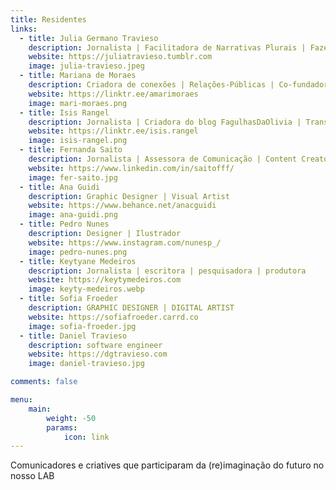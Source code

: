 ```yaml
---
title: Residentes
links:
  - title: Julia Germano Travieso
    description: Jornalista | Facilitadora de Narrativas Plurais | Fazedora de coisas
    website: https://juliatravieso.tumblr.com
    image: julia-travieso.jpeg
  - title: Mariana de Moraes
    description: Criadora de conexões | Relações-Públicas | Co-fundadora do RPretas
    website: https://linktr.ee/amarimoraes
    image: mari-moraes.png
  - title: Isis Rangel
    description: Jornalista | Criadora do blog FagulhasDaOlivia | Transcritora de áudio
    website: https://linktr.ee/isis.rangel
    image: isis-rangel.png
  - title: Fernanda Saito
    description: Jornalista | Assessora de Comunicação | Content Creator
    website: https://www.linkedin.com/in/saitofff/
    image: fer-saito.jpg  
  - title: Ana Guidi
    description: Graphic Designer | Visual Artist 
    website: https://www.behance.net/anacguidi
    image: ana-guidi.png
  - title: Pedro Nunes
    description: Designer | Ilustrador
    website: https://www.instagram.com/nunesp_/
    image: pedro-nunes.png
  - title: Keytyane Medeiros
    description: Jornalista | escritora | pesquisadora | produtora
    website: https://keytymedeiros.com
    image: keyty-medeiros.webp    
  - title: Sofia Froeder
    description: GRAPHIC DESIGNER | DIGITAL ARTIST
    website: https://sofiafroeder.carrd.co
    image: sofia-froeder.jpg
  - title: Daniel Travieso
    description: software engineer
    website: https://dgtravieso.com
    image: daniel-travieso.jpg

comments: false

menu:
    main: 
        weight: -50
        params:
            icon: link
---            
```


Comunicadores e criatives que participaram da (re)imaginação do futuro no nosso LAB